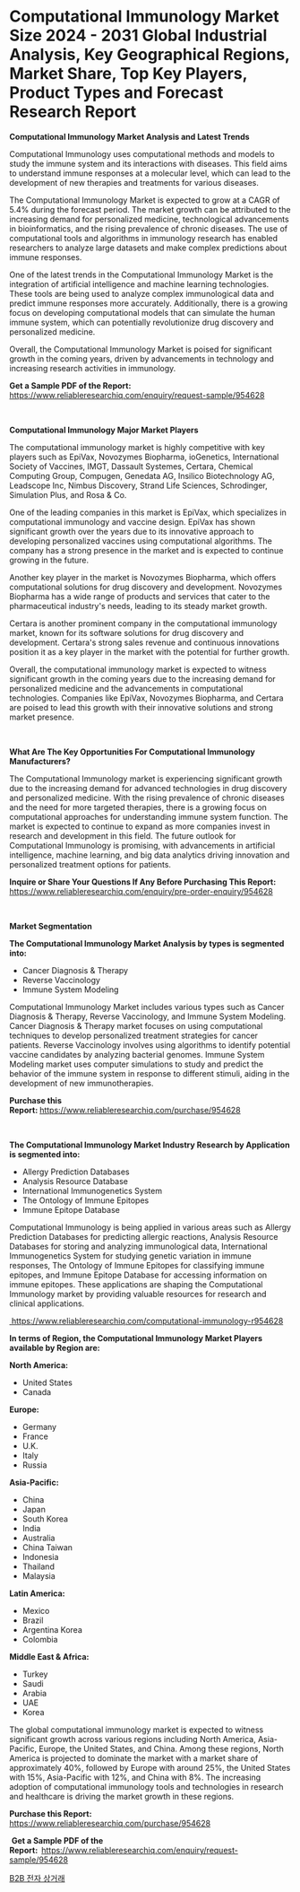 <p><h1>Computational Immunology Market Size 2024 - 2031 Global Industrial Analysis, Key Geographical Regions, Market Share, Top Key Players, Product Types and Forecast Research Report</h1></p><p><strong>Computational Immunology Market Analysis and Latest Trends</strong></p>
<p><p>Computational Immunology uses computational methods and models to study the immune system and its interactions with diseases. This field aims to understand immune responses at a molecular level, which can lead to the development of new therapies and treatments for various diseases.</p><p>The Computational Immunology Market is expected to grow at a CAGR of 5.4% during the forecast period. The market growth can be attributed to the increasing demand for personalized medicine, technological advancements in bioinformatics, and the rising prevalence of chronic diseases. The use of computational tools and algorithms in immunology research has enabled researchers to analyze large datasets and make complex predictions about immune responses.</p><p>One of the latest trends in the Computational Immunology Market is the integration of artificial intelligence and machine learning technologies. These tools are being used to analyze complex immunological data and predict immune responses more accurately. Additionally, there is a growing focus on developing computational models that can simulate the human immune system, which can potentially revolutionize drug discovery and personalized medicine.</p><p>Overall, the Computational Immunology Market is poised for significant growth in the coming years, driven by advancements in technology and increasing research activities in immunology.</p></p>
<p><strong>Get a Sample PDF of the Report:&nbsp;</strong> <a href="https://www.reliableresearchiq.com/enquiry/request-sample/954628">https://www.reliableresearchiq.com/enquiry/request-sample/954628</a></p>
<p>&nbsp;</p>
<p><strong>Computational Immunology Major Market Players</strong></p>
<p><p>The computational immunology market is highly competitive with key players such as EpiVax, Novozymes Biopharma, ioGenetics, International Society of Vaccines, IMGT, Dassault Systemes, Certara, Chemical Computing Group, Compugen, Genedata AG, Insilico Biotechnology AG, Leadscope Inc, Nimbus Discovery, Strand Life Sciences, Schrodinger, Simulation Plus, and Rosa & Co.</p><p>One of the leading companies in this market is EpiVax, which specializes in computational immunology and vaccine design. EpiVax has shown significant growth over the years due to its innovative approach to developing personalized vaccines using computational algorithms. The company has a strong presence in the market and is expected to continue growing in the future.</p><p>Another key player in the market is Novozymes Biopharma, which offers computational solutions for drug discovery and development. Novozymes Biopharma has a wide range of products and services that cater to the pharmaceutical industry's needs, leading to its steady market growth.</p><p>Certara is another prominent company in the computational immunology market, known for its software solutions for drug discovery and development. Certara's strong sales revenue and continuous innovations position it as a key player in the market with the potential for further growth.</p><p>Overall, the computational immunology market is expected to witness significant growth in the coming years due to the increasing demand for personalized medicine and the advancements in computational technologies. Companies like EpiVax, Novozymes Biopharma, and Certara are poised to lead this growth with their innovative solutions and strong market presence.</p></p>
<p>&nbsp;</p>
<p><strong>What Are The Key Opportunities For Computational Immunology Manufacturers?</strong></p>
<p><p>The Computational Immunology market is experiencing significant growth due to the increasing demand for advanced technologies in drug discovery and personalized medicine. With the rising prevalence of chronic diseases and the need for more targeted therapies, there is a growing focus on computational approaches for understanding immune system function. The market is expected to continue to expand as more companies invest in research and development in this field. The future outlook for Computational Immunology is promising, with advancements in artificial intelligence, machine learning, and big data analytics driving innovation and personalized treatment options for patients.</p></p>
<p><strong>Inquire or Share Your Questions If Any Before Purchasing This Report:</strong> <a href="https://www.reliableresearchiq.com/enquiry/pre-order-enquiry/954628">https://www.reliableresearchiq.com/enquiry/pre-order-enquiry/954628</a></p>
<p>&nbsp;</p>
<p><strong>Market Segmentation</strong></p>
<p><strong>The Computational Immunology Market Analysis by types is segmented into:</strong></p>
<p><ul><li>Cancer Diagnosis & Therapy</li><li>Reverse Vaccinology</li><li>Immune System Modeling</li></ul></p>
<p><p>Computational Immunology Market includes various types such as Cancer Diagnosis & Therapy, Reverse Vaccinology, and Immune System Modeling. Cancer Diagnosis & Therapy market focuses on using computational techniques to develop personalized treatment strategies for cancer patients. Reverse Vaccinology involves using algorithms to identify potential vaccine candidates by analyzing bacterial genomes. Immune System Modeling market uses computer simulations to study and predict the behavior of the immune system in response to different stimuli, aiding in the development of new immunotherapies.</p></p>
<p><strong>Purchase this Report:&nbsp;</strong><a href="https://www.reliableresearchiq.com/purchase/954628">https://www.reliableresearchiq.com/purchase/954628</a></p>
<p>&nbsp;</p>
<p><strong>The Computational Immunology Market Industry Research by Application is segmented into:</strong></p>
<p><ul><li>Allergy Prediction Databases</li><li>Analysis Resource Database</li><li>International Immunogenetics System</li><li>The Ontology of Immune Epitopes</li><li>Immune Epitope Database</li></ul></p>
<p><p>Computational Immunology is being applied in various areas such as Allergy Prediction Databases for predicting allergic reactions, Analysis Resource Databases for storing and analyzing immunological data, International Immunogenetics System for studying genetic variation in immune responses, The Ontology of Immune Epitopes for classifying immune epitopes, and Immune Epitope Database for accessing information on immune epitopes. These applications are shaping the Computational Immunology market by providing valuable resources for research and clinical applications.</p></p>
<p><a href="https://www.reliableresearchiq.com/computational-immunology-r954628">&nbsp;https://www.reliableresearchiq.com/computational-immunology-r954628</a></p>
<p><strong>In terms of Region, the Computational Immunology Market Players available by Region are:</strong></p>
<p>
    <p> <strong> North America: </strong>
        <ul>
            <li>United States</li>
            <li>Canada</li>
        </ul>
        </p> 
    <p> <strong> Europe: </strong>
        <ul>
            <li>Germany</li>
            <li>France</li>
            <li>U.K.</li>
            <li>Italy</li>
            <li>Russia</li>
        </ul>
        </p> 
    <p> <strong> Asia-Pacific: </strong>
        <ul>
            <li>China</li>
            <li>Japan</li>
            <li>South Korea</li>
            <li>India</li>
            <li>Australia</li>
            <li>China Taiwan</li>
            <li>Indonesia</li>
            <li>Thailand</li>
            <li>Malaysia</li>
        </ul>
        </p> 
    <p> <strong> Latin America: </strong>
        <ul>
            <li>Mexico</li>
            <li>Brazil</li>
            <li>Argentina Korea</li>
            <li>Colombia</li>
        </ul>
        </p> 
    <p> <strong> Middle East & Africa: </strong>
        <ul>
            <li>Turkey</li>
            <li>Saudi</li>
            <li>Arabia</li>
            <li>UAE</li>
            <li>Korea</li>
        </ul>
    </p>
    </p>
<p><p>The global computational immunology market is expected to witness significant growth across various regions including North America, Asia-Pacific, Europe, the United States, and China. Among these regions, North America is projected to dominate the market with a market share of approximately 40%, followed by Europe with around 25%, the United States with 15%, Asia-Pacific with 12%, and China with 8%. The increasing adoption of computational immunology tools and technologies in research and healthcare is driving the market growth in these regions.</p></p>
<p><strong>Purchase this Report: </strong><a href="https://www.reliableresearchiq.com/purchase/954628">https://www.reliableresearchiq.com/purchase/954628</a></p>
<p>&nbsp;<strong>Get a Sample PDF of the Report:&nbsp;&nbsp;</strong><a href="https://www.reliableresearchiq.com/enquiry/request-sample/954628">https://www.reliableresearchiq.com/enquiry/request-sample/954628</a></p>
<p><strong></strong></p>
<p><p><a href="https://github.com/vss5505pa7z1p/Market-Research-Report-List-3/blob/main/500995181671.md">B2B 전자 상거래</a></p></p>